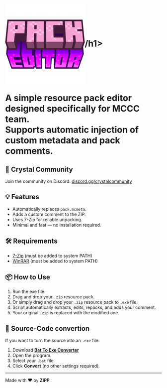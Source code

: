 <h1><img src="source/icon.png" alt="icon" width="256" height="256" align=center style="vertical-align:middle;">/h1>

A simple resource pack editor designed specifically for **MCCC** team.  
Supports automatic injection of custom metadata and pack comments.

## 🔗 Crystal Community
Join the community on Discord: [discord.gg/crystalcommunity](https://discord.gg/crystalcommunity)

## 💡 Features
- Automatically replaces `pack.mcmeta`.
- Adds a custom comment to the ZIP.
- Uses 7-Zip for reliable unpacking.
- Minimal and fast — no installation required.

## 🛠 Requirements
- [7-Zip](https://www.7-zip.org/) (must be added to system PATH)
- [WinRAR](https://www.win-rar.com/) (must be added to system PATH)

## 📦 How to Use
1. Run the exe file.
2. Drag and drop your `.zip` resource pack.
3. Or simply drag and drop your `.zip` resource pack to `.exe` file.
4. Script automatically extracts, edits, repacks, and adds your comment.
5. Your original `.zip` is replaced with the modified one.

## 🧪 Source-Code convertion
If you want to turn the source into an `.exe` file:

1. Download **[Bat To Exe Converter](https://bat-to-exe-converter-x64.en.softonic.com/?ex=RAMP-3252.2)**
2. Open the program.
3. Select your `.bat` file.
4. Click **Convert** (no other settings required).

---

Made with ❤️ by **ZIPP**
